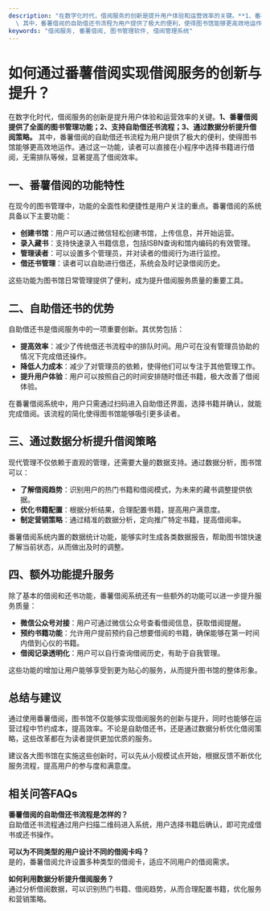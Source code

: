 ```yaml
---
description: "在数字化时代，借阅服务的创新是提升用户体验和运营效率的关键。**1、番薯借阅提供了全面的图书管理功能；2、支持自助借还书流程；3、通过数据分析提升借阅策略。**\
  \ 其中，番薯借阅的自助借还书流程为用户提供了极大的便利，使得图书馆能够更高效地运作。通过这一功能，读者可以直接在小程序中选择书籍进行借阅，无需排队等候，显著提高了借阅效率。"
keywords: "借阅服务, 番薯借阅, 图书管理软件, 借阅管理系统"
---
```

# 如何通过番薯借阅实现借阅服务的创新与提升？

在数字化时代，借阅服务的创新是提升用户体验和运营效率的关键。**1、番薯借阅提供了全面的图书管理功能；2、支持自助借还书流程；3、通过数据分析提升借阅策略。** 其中，番薯借阅的自助借还书流程为用户提供了极大的便利，使得图书馆能够更高效地运作。通过这一功能，读者可以直接在小程序中选择书籍进行借阅，无需排队等候，显著提高了借阅效率。

## **一、番薯借阅的功能特性**

在现今的图书管理中，功能的全面性和便捷性是用户关注的重点。番薯借阅的系统具备以下主要功能：

- **创建书馆**：用户可以通过微信轻松创建书馆，上传信息，并开始运营。
- **录入藏书**：支持快速录入书籍信息，包括ISBN查询和馆内编码的有效管理。
- **管理读者**：可以设置多个管理员，并对读者的借阅行为进行监控。
- **借还书管理**：读者可以自助进行借还，系统会及时记录借阅历史。

这些功能为图书馆日常管理提供了便利，成为提升借阅服务质量的重要工具。

## **二、自助借还书的优势**

自助借还书是借阅服务中的一项重要创新。其优势包括：

- **提高效率**：减少了传统借还书流程中的排队时间。用户可在没有管理员协助的情况下完成借还操作。
- **降低人力成本**：减少了对管理员的依赖，使得他们可以专注于其他管理工作。
- **提升用户体验**：用户可以按照自己的时间安排随时借还书籍，极大改善了借阅体验。

在番薯借阅系统中，用户只需通过扫码进入自助借还界面，选择书籍并确认，就能完成借阅。该流程的简化使得图书馆能够吸引更多读者。

## **三、通过数据分析提升借阅策略**

现代管理不仅依赖于直观的管理，还需要大量的数据支持。通过数据分析，图书馆可以：

- **了解借阅趋势**：识别用户的热门书籍和借阅模式，为未来的藏书调整提供依据。
- **优化书籍配置**：根据分析结果，合理配置书籍，提高用户满意度。
- **制定营销策略**：通过精准的数据分析，定向推广特定书籍，提高借阅率。

番薯借阅系统内置的数据统计功能，能够实时生成各类数据报告，帮助图书馆快速了解当前状态，从而做出及时的调整。

## **四、额外功能提升服务**

除了基本的借阅和还书功能，番薯借阅系统还有一些额外的功能可以进一步提升服务质量：

- **微信公众号对接**：用户可通过微信公众号查看借阅信息，获取借阅提醒。
- **预约书籍功能**：允许用户提前预约自己想要借阅的书籍，确保能够在第一时间内借到心仪的书籍。
- **借阅记录透明化**：用户可以自行查询借阅历史，有助于自我管理。

这些功能的增加让用户能够享受到更为贴心的服务，从而提升图书馆的整体形象。

## **总结与建议**

通过使用番薯借阅，图书馆不仅能够实现借阅服务的创新与提升，同时也能够在运营过程中节约成本，提高效率。不论是自助借还书，还是通过数据分析优化借阅策略，这些改革都在为读者提供更加优质的服务。

建议各大图书馆在实施这些创新时，可以先从小规模试点开始，根据反馈不断优化服务流程，提高用户的参与度和满意度。

## **相关问答FAQs**

**番薯借阅的自助借还书流程是怎样的？**  
自助借还书流程通过用户扫描二维码进入系统，用户选择书籍后确认，即可完成借书或还书操作。

**可以为不同类型的用户设计不同的借阅卡吗？**  
是的，番薯借阅允许设置多种类型的借阅卡，适应不同用户的借阅需求。

**如何利用数据分析提升借阅服务？**  
通过分析借阅数据，可以识别热门书籍、借阅趋势，从而合理配置书籍，优化服务和营销策略。

